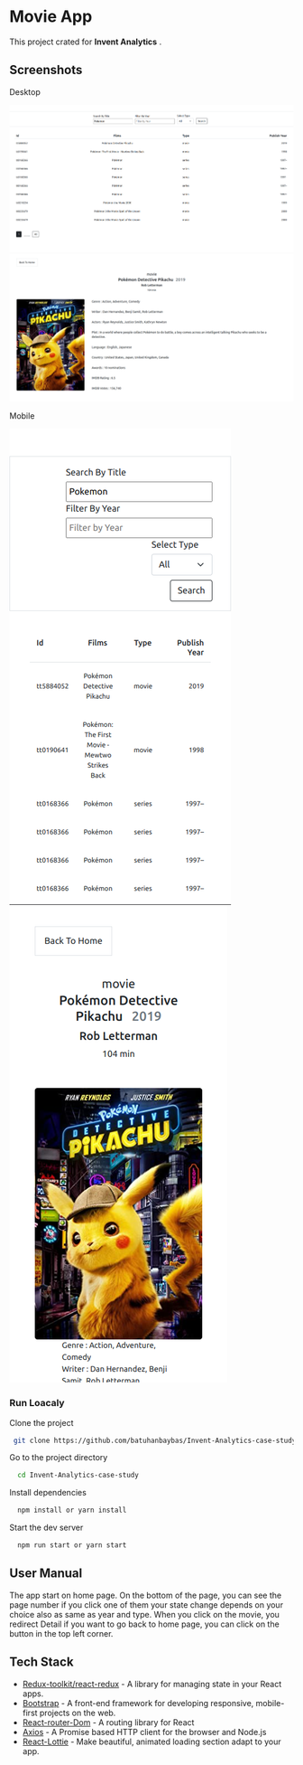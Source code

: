 # Movie App

This project crated for **Invent Analytics** .

## Screenshots

Desktop

<img src="public/screenshoots/movie_home_page.png">
<img src="public/screenshoots/movie_detail_page.png">

Mobile

<img src="public/screenshoots/movie_home_responsive.png">
<img src="public/screenshoots/movie_detail_responsive.png">

### Run Loacaly

Clone the project

```bash
 git clone https://github.com/batuhanbaybas/Invent-Analytics-case-study.git
```

Go to the project directory

```bash
  cd Invent-Analytics-case-study
```

Install dependencies

```bash
  npm install or yarn install
```

Start the dev server

```bash
  npm run start or yarn start
```

## User Manual

The app start on home page. On the bottom of the page, you can see the page number if you click one
of them your state change depends on your choice also as same as year and type. When you click on the movie, you
redirect Detail if you want to go back to
home page, you can click on the button in the top left corner.

## Tech Stack

- [Redux-toolkit/react-redux](https://redux.js.org/) - A library for managing state in your React apps.
- [Bootstrap](https://getbootstrap.com/) - A front-end framework for developing responsive, mobile-first projects on the
  web.
- [React-router-Dom](https://reactrouter.com/) - A routing library for React
- [Axios](https://axios-http.com/) - A Promise based HTTP client for the browser and Node.js
- [React-Lottie](https://github.com/chenqingspring/react-lottie) - Make beautiful, animated loading section adapt to
  your app.

